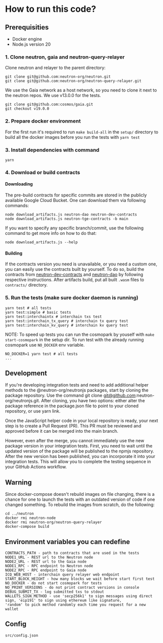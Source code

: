 # How to run this code?

## Prerequisities

- Docker engine
- Node.js version 20

### 1. Clone neutron, gaia and neutron-query-relayer

Clone neutron and relayer to the parent directory:

```shell
git clone git@github.com:neutron-org/neutron.git
git clone git@github.com:neutron-org/neutron-query-relayer.git
```

We use the Gaia network as a host network, so you need to clone it next to the neutron repos. We use v13.0.0 for the tests.

```shell
git clone git@github.com:cosmos/gaia.git
git checkout v19.0.0
```

### 2. Prepare docker environment

For the first run it's required to run `make build-all` in the `setup/` directory to build all the docker images before you run the tests with `yarn test`

### 3. Install dependencies with command

```shell
yarn
```

### 4. Download or build contracts

#### Downloading

The pre-build contracts for specific commits are stored in the publicly available Google Cloud Bucket.
One can download them via following commands:

```shell
node download_artifacts.js neutron-dao neutron-dev-contracts
node download_artifacts.js neutron-tge-contracts -b main
```

If you want to specify any specific branch/commit, use the following command to get more info on how to do that:

```shell
node download_artifacts.js --help
```

#### Building

If the contracts version you need is unavailable, or you need a custom one, you can easily use the contracts built by yourself.
To do so, build the contracts from [neutron-dev-contracts](https://github.com/neutron-org/neutron-dev-contracts) and [neutron-dao](https://github.com/neutron-org/neutron-dao) by following respective instructions.
After artifacts build, put all built `.wasm` files to `contracts/` directory.

### 5. Run the tests (make sure docker daemon is running)

```shell
yarn test # all tests
yarn test:simple # basic tests
yarn test:interchaintx # interchain txs test
yarn test:interchain_tx_query # interchain tx query test
yarn test:interchain_kv_query # interchain kv query test
```

NOTE: To speed up tests you can run the cosmopark by youself with `make start-cosmopark` in the setup dir. To run test with the already running cosmopark use `NO_DOCKER` env variable.

```shell
NO_DOCKER=1 yarn test # all tests
...
```

## Development

If you're developing integration tests and need to add additional helper methods to the @neutron-org/neutronjs packages, start by cloning the package repository. Use the command git clone git@github.com:neutron-org/neutronjs.git. After cloning, you have two options: either alter the package reference in the package.json file to point to your cloned repository, or use yarn link.

Once the JavaScript helper code in your local repository is ready, your next step is to create a Pull Request (PR). This PR must be reviewed and approved before it can be merged into the main branch.

However, even after the merge, you cannot immediately use the new package version in your integration tests. First, you need to wait until the updated version of the package will be published to the npmjs repository. After the new version has been published, you can incorporate it into your integration tests. This will allow you to complete the testing sequence in your GitHub Actions workflow.

## Warning

Since docker-compose doesn't rebuild images on file changing, there is a chance for one to launch the tests with an
outdated version of code if one changed something. To rebuild the images from scratch, do the following:

```
cd ../neutron
docker rmi neutron-node
docker rmi neutron-org/neutron-query-relayer
docker-compose build
```

## Environment variables you can redefine

```env
CONTRACTS_PATH - path to contracts that are used in the tests
NODE1_URL - REST url to the Neutron node
NODE2_URL - REST url to the Gaia node
NODE1_RPC - RPC endpoint to Neutron node
NODE2_RPC - RPC endpoint to Gaia node
ICQ_WEB_HOST - interchain query relayer web endpoint
START_BLOCK_HEIGHT - how many blocks we wait before start first test
NO_DOCKER - do not start cosmopark for tests
NO_PRINT_VERSIONS - do not print contract versions in console
DEBUG_SUBMIT_TX - log submitted txs to stdout
WALLETS_SIGN_METHOD - use 'secp256k1' to sign messages using direct sign, 'eip191' to sign using ethereum like signature,
'random' to pick method randomly each time you request for a new wallet
```

## Config

```
src/config.json
```
